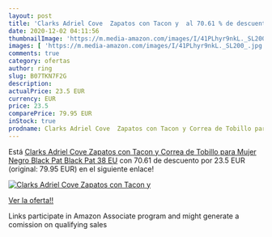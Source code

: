 ```yaml
---
layout: post
title: 'Clarks Adriel Cove  Zapatos con Tacon y  al 70.61 % de descuento'
date: 2020-12-02 04:11:56
thumbnailImage: 'https://m.media-amazon.com/images/I/41PLhyr9nkL._SL200_.jpg'
images: [ 'https://m.media-amazon.com/images/I/41PLhyr9nkL._SL200_.jpg' ]
comments: true
category: ofertas
author: ring
slug: B07TKN7F2G
description:
actualPrice: 23.5 EUR
currency: EUR
price: 23.5
comparePrice: 79.95 EUR
inStock: true
prodname: Clarks Adriel Cove  Zapatos con Tacon y Correa de Tobillo para Mujer  Negro  Black Pat Black Pat   38 EU
---
```


Está [Clarks Adriel Cove  Zapatos con Tacon y Correa de Tobillo para Mujer  Negro  Black Pat Black Pat   38 EU](https://www.amazon.es/dp/B07TKN7F2G/?tag=tolees-21) con 70.61 de descuento por 23.5 EUR (original: 79.95 EUR) en el siguiente enlace!

[![Clarks Adriel Cove  Zapatos con Tacon y ](https://m.media-amazon.com/images/I/41PLhyr9nkL._SL200_.jpg)](https://www.amazon.es/dp/B07TKN7F2G/?tag=tolees-21)

[Ver la oferta!!](https://www.amazon.es/dp/B07TKN7F2G/?tag=tolees-21)

Links participate in Amazon Associate program and might generate a comission on qualifying sales


